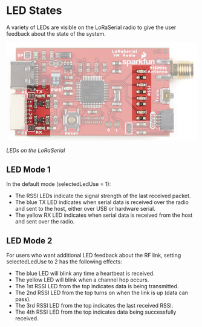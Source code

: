 # LED States

A variety of LEDs are visible on the LoRaSerial radio to give the user feedback about the state of the system. 

![LEDs on the LoRaSerial](img/SparkFun_LoRaSerial_LEDs.png)

*LEDs on the LoRaSerial*

## LED Mode 1

In the default mode (selectedLedUse = 1):

* The RSSI LEDs indicate the signal strength of the last received packet. 
* The blue TX LED indicates when serial data is received over the radio and sent to the host, either over USB or hardware serial.
* The yellow RX LED indicates when serial data is received from the host and sent over the radio.

## LED Mode 2

For users who want additional LED feedback about the RF link, setting selectedLedUse to 2 has the following effects:

* The blue LED will blink any time a heartbeat is received.
* The yellow LED will blink when a channel hop occurs.
* The 1st RSSI LED from the top indicates data is being transmitted.
* The 2nd RSSI LED from the top turns on when the link is up (data can pass).
* The 3rd RSSI LED from the top indicates the last received RSSI.
* The 4th RSSI LED from the top indicates data being successfully received.